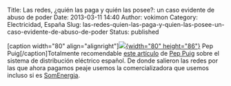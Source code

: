 Title: Las redes, ¿quién las paga y quién las posee?: un caso evidente de abuso de poder
Date: 2013-03-11 14:40
Author: vokimon
Category: Electricidad, España
Slug: las-redes-quien-las-paga-y-quien-las-posee-un-caso-evidente-de-abuso-de-poder
Status: published

\[caption width="80" align="alignright"\][![](http://www.energias-renovables.com/ficheroenergias/fotos/entrevistas/perfiles/p/2peppuigblog.jpg){width="80" height="86"}](http://www.energias-renovables.com/ficheroenergias/fotos/entrevistas/perfiles/p/2peppuigblog.jpg) Pep Puig\[/caption\]Totalmente recomendable [este artículo](http://www.energias-renovables.com/articulo/las-redes--quien-las-paga-y-20130311) de [Pep Puig](http://www.energias-renovables.com/energias/renovables/index/pag/perfil/colright/perfil/tip/perfil/pagant/Pep%20Puig/pagid/177/botid/177) sobre el sistema de distribución eléctrico español. De donde salieron las redes por las que ahora pagamos peaje usemos la comercializadora que usemos incluso si es [SomEnergia](http://somenergia.coop).
